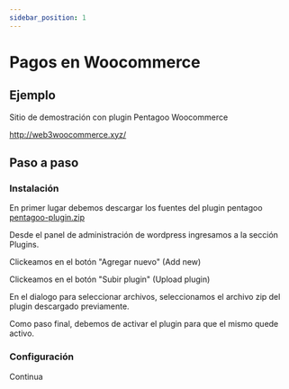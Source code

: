 ```yaml
---
sidebar_position: 1
---
```


# Pagos en Woocommerce

## Ejemplo

Sitio de demostración con plugin Pentagoo Woocommerce

http://web3woocommerce.xyz/

## Paso a paso

### Instalación

En primer lugar debemos descargar los fuentes del plugin pentagoo [pentagoo-plugin.zip](https://cdn.pentagoo.com/#/)

Desde el panel de administración de wordpress ingresamos a la sección Plugins.

Clickeamos en el botón "Agregar nuevo" (Add new)

Clickeamos en el botón "Subir plugin" (Upload plugin)

En el dialogo para seleccionar archivos, seleccionamos el archivo zip del plugin descargado previamente.

Como paso final, debemos de activar el plugin para que el mismo quede activo.

### Configuración

Continua
